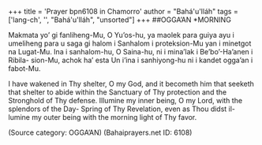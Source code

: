 +++
title = 'Prayer bpn6108 in Chamorro'
author = "Bahá'u'lláh"
tags = ['lang-ch', '', "Bahá'u'lláh", "unsorted"]
+++
##OGGA’AN
*MORNING

Makmata yo’ gi fanliheng-Mu, O Yu’os-hu, ya maolek para guiya ayu i umeliheng para u saga gi halom i Sanhalom i proteksion-Mu yan i minetgot na Lugat-Mu. Ina i sanhalom-hu, O Saina-hu, ni i mina’lak i Be’bo’-Ha’anen i Ribila- sion-Mu, achok ha’ esta Un i’ina i sanhiyong-hu ni i kandet ogga’an i fabot-Mu.

I have wakened in Thy shelter, O my God, and it becometh him that seeketh that shelter to abide within the Sanctuary of Thy protection and the Stronghold of Thy defense. Illumine my inner being, O my Lord, with the splendors of the Day- Spring of Thy Revelation, even as Thou didst il- lumine my outer being with the morning light of Thy favor.

(Source category: OGGA’AN)
(Bahaiprayers.net ID: 6108)
